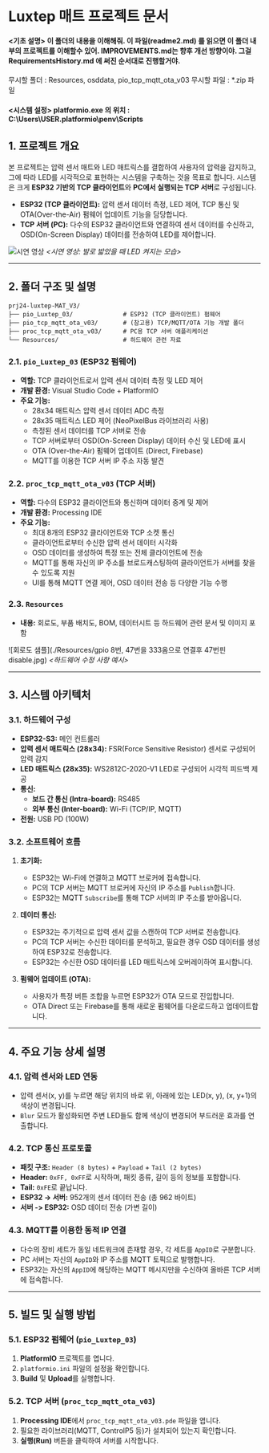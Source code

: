 # Luxtep 매트 프로젝트 문서

#### <기초 설명> 이 폴더의 내용을 이해해줘. 이 파일(readme2.md) 를 읽으면 이 폴더 내부의 프로젝트를 이해할수 있어. IMPROVEMENTS.md는 향후 개선 방향이야. 그걸 RequirementsHistory.md 에 써진 순서대로 진행할거야.
무시할 폴더 : Resources, osddata, pio_tcp_mqtt_ota_v03
무시할 파일 : *.zip 파일

#### <시스템 설정> platformio.exe 의 위치 : C:\Users\USER\.platformio\penv\Scripts



## 1. 프로젝트 개요

본 프로젝트는 압력 센서 매트와 LED 매트릭스를 결합하여 사용자의 압력을 감지하고, 그에 따라 LED를 시각적으로 표현하는 시스템을 구축하는 것을 목표로 합니다. 시스템은 크게 **ESP32 기반의 TCP 클라이언트**와 **PC에서 실행되는 TCP 서버**로 구성됩니다.

- **ESP32 (TCP 클라이언트):** 압력 센서 데이터 측정, LED 제어, TCP 통신 및 OTA(Over-the-Air) 펌웨어 업데이트 기능을 담당합니다.
- **TCP 서버 (PC):** 다수의 ESP32 클라이언트와 연결하여 센서 데이터를 수신하고, OSD(On-Screen Display) 데이터를 전송하여 LED를 제어합니다.

![시연 영상](https://img.youtube.com/vi/Cc8t9BERNs0/0.jpg) *<시연 영상: 발로 밟았을 때 LED 켜지는 모습>*

---

## 2. 폴더 구조 및 설명

```
prj24-luxtep-MAT_V3/
├── pio_Luxtep_03/              # ESP32 (TCP 클라이언트) 펌웨어
├── pio_tcp_mqtt_ota_v03/       # (참고용) TCP/MQTT/OTA 기능 개발 폴더
├── proc_tcp_mqtt_ota_v03/      # PC용 TCP 서버 애플리케이션
└── Resources/                  # 하드웨어 관련 자료
```

### 2.1. `pio_Luxtep_03` (ESP32 펌웨어)

- **역할:** TCP 클라이언트로서 압력 센서 데이터 측정 및 LED 제어
- **개발 환경:** Visual Studio Code + PlatformIO
- **주요 기능:**
    - 28x34 매트릭스 압력 센서 데이터 ADC 측정
    - 28x35 매트릭스 LED 제어 (NeoPixelBus 라이브러리 사용)
    - 측정된 센서 데이터를 TCP 서버로 전송
    - TCP 서버로부터 OSD(On-Screen Display) 데이터 수신 및 LED에 표시
    - OTA (Over-the-Air) 펌웨어 업데이트 (Direct, Firebase)
    - MQTT를 이용한 TCP 서버 IP 주소 자동 발견

### 2.2. `proc_tcp_mqtt_ota_v03` (TCP 서버)

- **역할:** 다수의 ESP32 클라이언트와 통신하며 데이터 중계 및 제어
- **개발 환경:** Processing IDE
- **주요 기능:**
    - 최대 8개의 ESP32 클라이언트와 TCP 소켓 통신
    - 클라이언트로부터 수신한 압력 센서 데이터 시각화
    - OSD 데이터를 생성하여 특정 또는 전체 클라이언트에 전송
    - MQTT를 통해 자신의 IP 주소를 브로드캐스팅하여 클라이언트가 서버를 찾을 수 있도록 지원
    - UI를 통해 MQTT 연결 제어, OSD 데이터 전송 등 다양한 기능 수행

### 2.3. `Resources`

- **내용:** 회로도, 부품 배치도, BOM, 데이터시트 등 하드웨어 관련 문서 및 이미지 포함

![회로도 샘플](./Resources/gpio 8번, 47번을 333옴으로 연결후 47번핀 disable.jpg)
*<하드웨어 수정 사항 예시>*

---

## 3. 시스템 아키텍처

### 3.1. 하드웨어 구성

- **ESP32-S3:** 메인 컨트롤러
- **압력 센서 매트릭스 (28x34):** FSR(Force Sensitive Resistor) 센서로 구성되어 압력 감지
- **LED 매트릭스 (28x35):** WS2812C-2020-V1 LED로 구성되어 시각적 피드백 제공
- **통신:**
    - **보드 간 통신 (Intra-board):** RS485
    - **외부 통신 (Inter-board):** Wi-Fi (TCP/IP, MQTT)
- **전원:** USB PD (100W)

### 3.2. 소프트웨어 흐름

1. **초기화:**
   - ESP32는 Wi-Fi에 연결하고 MQTT 브로커에 접속합니다.
   - PC의 TCP 서버는 MQTT 브로커에 자신의 IP 주소를 `Publish`합니다.
   - ESP32는 MQTT `Subscribe`를 통해 TCP 서버의 IP 주소를 받아옵니다.

2. **데이터 통신:**
   - ESP32는 주기적으로 압력 센서 값을 스캔하여 TCP 서버로 전송합니다.
   - PC의 TCP 서버는 수신한 데이터를 분석하고, 필요한 경우 OSD 데이터를 생성하여 ESP32로 전송합니다.
   - ESP32는 수신한 OSD 데이터를 LED 매트릭스에 오버레이하여 표시합니다.

3. **펌웨어 업데이트 (OTA):**
   - 사용자가 특정 버튼 조합을 누르면 ESP32가 OTA 모드로 진입합니다.
   - OTA Direct 또는 Firebase를 통해 새로운 펌웨어를 다운로드하고 업데이트합니다.

---

## 4. 주요 기능 상세 설명

### 4.1. 압력 센서와 LED 연동

- 압력 센서(x, y)를 누르면 해당 위치의 바로 위, 아래에 있는 LED(x, y), (x, y+1)의 색상이 변경됩니다.
- `Blur` 모드가 활성화되면 주변 LED들도 함께 색상이 변경되어 부드러운 효과를 연출합니다.

### 4.2. TCP 통신 프로토콜

- **패킷 구조:** `Header (8 bytes)` + `Payload` + `Tail (2 bytes)`
- **Header:** `0xFF, 0xFF`로 시작하며, 패킷 종류, 길이 등의 정보를 포함합니다.
- **Tail:** `0xFE`로 끝납니다.
- **ESP32 -> 서버:** 952개의 센서 데이터 전송 (총 962 바이트)
- **서버 -> ESP32:** OSD 데이터 전송 (가변 길이)

### 4.3. MQTT를 이용한 동적 IP 연결

- 다수의 장비 세트가 동일 네트워크에 존재할 경우, 각 세트를 `AppID`로 구분합니다.
- PC 서버는 자신의 `AppID`와 IP 주소를 MQTT 토픽으로 발행합니다.
- ESP32는 자신의 `AppID`에 해당하는 MQTT 메시지만을 수신하여 올바른 TCP 서버에 접속합니다.

---

## 5. 빌드 및 실행 방법

### 5.1. ESP32 펌웨어 (`pio_Luxtep_03`)

1. **PlatformIO** 프로젝트를 엽니다.
2. `platformio.ini` 파일의 설정을 확인합니다.
3. **Build** 및 **Upload**를 실행합니다.

### 5.2. TCP 서버 (`proc_tcp_mqtt_ota_v03`)

1. **Processing IDE**에서 `proc_tcp_mqtt_ota_v03.pde` 파일을 엽니다.
2. 필요한 라이브러리(MQTT, ControlP5 등)가 설치되어 있는지 확인합니다.
3. **실행(Run)** 버튼을 클릭하여 서버를 시작합니다.
